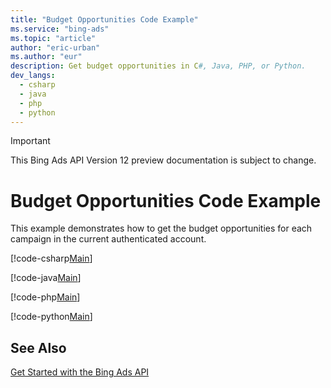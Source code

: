```yaml
---
title: "Budget Opportunities Code Example"
ms.service: "bing-ads"
ms.topic: "article"
author: "eric-urban"
ms.author: "eur"
description: Get budget opportunities in C#, Java, PHP, or Python.
dev_langs:
  - csharp
  - java
  - php
  - python
---
```

> [!IMPORTANT]
> This Bing Ads API Version 12 preview documentation is subject to change.

# Budget Opportunities Code Example
This example demonstrates how to get the budget opportunities for each campaign in the current authenticated account.

[!code-csharp[Main](../../../BingAds-dotNet-SDK/examples/BingAdsExamples/BingAdsExamplesLibrary/v11/BudgetOpportunities.cs)]

[!code-java[Main](../../../BingAds-Java-SDK/examples/BingAdsDesktopApp/src/main/java/com/microsoft/bingads/examples/v11/BudgetOpportunities.java)]

[!code-php[Main](../../../BingAds-PHP-SDK/samples/V11/BudgetOpportunities.php)]

[!code-python[Main](../../../BingAds-Python-SDK/examples/BingAdsPythonConsoleExamples/BingAdsPythonConsoleExamples/v11/budget_opportunities.py)]

## See Also
[Get Started with the Bing Ads API](../guides/get-started.md)  
